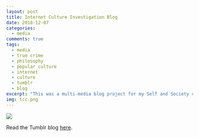 ```yaml
---
layout: post
title: Internet Culture Investigation Blog
date: 2018-12-07
categories:
  - media
comments: true
tags:
  - media
  - true crime
  - philosophy
  - popular culture
  - internet
  - culture
  - tumblr
  - blog
excerpt: "This was a multi-media blog project for my Self and Society course in which I had to research an internet culture and its specific hashtag. For this project, I chose the infamous True Crime Community on the Tumblr micro-blogging platform."
img: tcc.png
---
```


<img src="{{ site.url }}/img/tcc.png" class="img-fluid">
<!--<p class="caption"></p>-->

<p>Read the Tumblr blog <a href="http://lor-dcim.tumblr.com" target="_blank">here</a>.</p>
